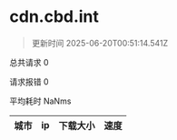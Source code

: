 
  # cdn.cbd.int

  > 更新时间 2025-06-20T00:51:14.541Z
  
  总共请求 0

  请求报错 0

  平均耗时 NaNms

|城市|ip|下载大小|速度|
|-----|----------|---|---|

  